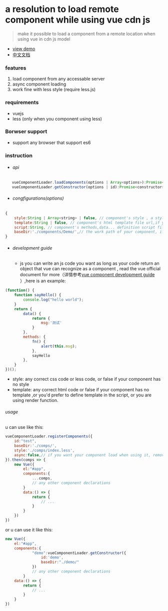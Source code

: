 # a resolution to load remote component while using vue cdn js
> make it possible to load a component from a remote location when using vue in cdn js model
- [view demo](https://bug4j.github.io/vue-cdn-component-loader/demo/index.html)
- [中文文档](README.md)

### features

 1. load component from any accessable server
 2. async component loading
 3. work fine with less style (require less.js)

### requirements
 - vuejs
 - less (only when you component using less)

### Borwser support

 - support any browser that support es6

### instruction
 
 - ###### api
 ```javascript
	vueComponentLoader.loadComponents(options | Array<options>):Promise<components:{id:constructor}>
	vueComponentLoader.getConstructor(options | id):Promise<constructor>
 ```
 
 - ###### congfigurations(options)
```javascript
{
	style:String | Array<string> | false, // component's style , a style file url or an array of style urls, if your component has no style script,set it false
	template:String | false, // component's html template file url,if your component has no templete , or you choose to defeine template in script file or you are using a functional component, set it to false
	script:String, // component's methods,data... definition script file url
	baseDir:'./components/Demo/',// the work path of your component, if style url (or template url or script url) is not present in the config, it will use baseDir/index.css(or baseDir/index.html or baseDir/index.js) as fallback;
}
```
- ###### development guide
	- js you can write an js code you want as long as your code return an object that vue can recognize as a component , read the vue official document for more（详情参考[vue component development guide ](https://cn.vuejs.org/v2/guide/components-registration.html)）,here is an example:
```javascript
(function() {
	function sayHello() {
		console.log("hello world");
	}
    return {
        data() {
            return {
                msg:'测试'
            }
        },
        methods: {
            fn() {
                alert(this.msg);
			},
			sayHello
        },
    }
})();
```
- style: any correct css code or less code, or false if your component has no style
- template: any correct html code or false if your component has no template ,or you'd prefer to define template in the script, or you are using render function.

###### usage
u can use like this:
```javascript
vueComponentLoader.registerComponents({
    id:"test",
    baseDir:'./comps/',
	style:'./comps/index.less',
	async:false,// if you want your component load when using it, remove this filed or set it to true
}).then(comps => {
	new Vue({
		el:"#app",
		components:{
			...comps,
			// any other component declarations
		}
		data:() => {
			return {
				// ...
			}
		}
	})
})
```
or u can use it like this:
```javascript
new Vue({
	el:"#app",
	components:{
			"demo":vueComponentLoader.getConstructor({
				id:'demo',
				baseDir:"./demo/"
			})
			// any other component declarations
		}
	data:() => {
		return {
			// ...
		}
	}
})
```